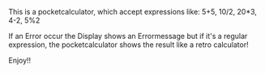 This is a pocketcalculator, which accept expressions like: 5+5, 10/2, 20*3, 4-2, 5%2

If an Error occur the Display shows an Errormessage but if it's a regular expression, the pocketcalculator shows the result like a retro calculator!



Enjoy!!
